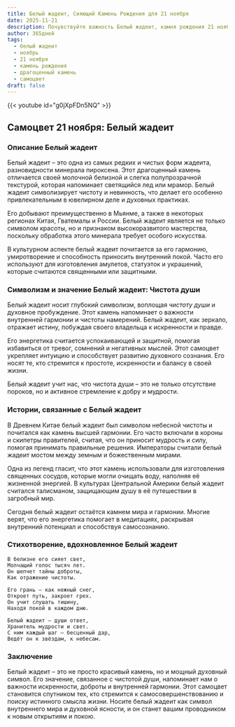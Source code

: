 ```yaml
---
title: Белый жадеит, Сияющий Камень Рождения для 21 ноября
date: 2025-11-21
description: Почувствуйте важность Белый жадеит, камня рождения 21 ноября, который символизирует Чистота души. Пусть его красота и значение осветят ваш день.
author: 365дней
tags:
  - белый жадеит
  - ноябрь
  - 21 ноября
  - камень рождения
  - драгоценный камень
  - самоцвет
draft: false
---
```


{{< youtube id="g0jXpFDn5NQ" >}}

## Самоцвет 21 ноября: Белый жадеит

### Описание Белый жадеит

Белый жадеит – это одна из самых редких и чистых форм жадеита, разновидности минерала пироксена. Этот драгоценный камень отличается своей молочной белизной и слегка полупрозрачной текстурой, которая напоминает светящийся лед или мрамор. Белый жадеит символизирует чистоту и невинность, что делает его особенно привлекательным в ювелирном деле и духовных практиках.

Его добывают преимущественно в Мьянме, а также в некоторых регионах Китая, Гватемалы и России. Белый жадеит является не только символом красоты, но и признаком высокоразвитого мастерства, поскольку обработка этого минерала требует особого искусства.

В культурном аспекте белый жадеит почитается за его гармонию, умиротворение и способность приносить внутренний покой. Часто его используют для изготовления амулетов, статуэток и украшений, которые считаются священными или защитными.

### Символизм и значение Белый жадеит: Чистота души

Белый жадеит носит глубокий символизм, воплощая _чистоту души_ и духовное пробуждение. Этот камень напоминает о важности внутренней гармонии и чистоты намерений. Белый жадеит, как зеркало, отражает истину, побуждая своего владельца к искренности и правде.

Его энергетика считается успокаивающей и защитной, помогая избавиться от тревог, сомнений и негативных мыслей. Этот самоцвет укрепляет интуицию и способствует развитию духовного сознания. Его носят те, кто стремится к простоте, искренности и балансу в своей жизни.

Белый жадеит учит нас, что чистота души – это не только отсутствие пороков, но и активное стремление к добру и мудрости.

### Истории, связанные с Белый жадеит

В Древнем Китае белый жадеит был символом небесной чистоты и почитался как камень высшей гармонии. Его часто включали в короны и скипетры правителей, считая, что он приносит мудрость и силу, помогая принимать правильные решения. Императоры считали белый жадеит мостом между земным и божественным мирами.

Одна из легенд гласит, что этот камень использовали для изготовления священных сосудов, которые могли очищать воду, наполняя её жизненной энергией. В культурах Центральной Америки белый жадеит считался талисманом, защищающим душу в её путешествии в загробный мир.

Сегодня белый жадеит остаётся камнем мира и гармонии. Многие верят, что его энергетика помогает в медитациях, раскрывая внутренний потенциал и способствуя самосознанию.

### Стихотворение, вдохновленное Белый жадеит

```
В белизне его сияет свет,  
Молчащий голос тысяч лет.  
Он шепчет тайны доброты,  
Как отражение чистоты.

Его грань – как нежный снег,  
Откроет путь, закроет грех.  
Он учит слушать тишину,  
Находя покой в каждом дню.

Белый жадеит – души ответ,  
Хранитель мудрости и свет.  
С ним каждый шаг – бесценный дар,  
Ведёт он к звёздам, к небесам.
```

### Заключение

Белый жадеит – это не просто красивый камень, но и мощный духовный символ. Его значение, связанное с чистотой души, напоминает нам о важности искренности, доброты и внутренней гармонии. Этот самоцвет становится спутником тех, кто стремится к самосовершенствованию и поиску истинного смысла жизни. Носите белый жадеит как символ внутреннего мира и духовной ясности, и он станет вашим проводником к новым открытиям и покою.